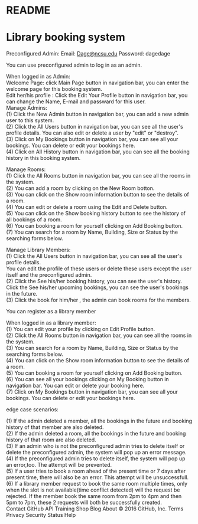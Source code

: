 # README 
# Library booking system

Preconfigured Admin:
Email:   Dage@ncsu.edu
Password: dagedage

You can use preconfigured admin to log in as an admin. 



When logged in as Admin:    
Welcome Page: click Main Page button in navigation bar, you can enter the welcome page for this booking system.    
Edit her/his profile : Click the Edit Your Profile button in navigation bar, you can change the Name, E-mail and passward for this user.   
Manage Admins:      
(1) Click the New Admin button in navigation bar, you can add a new admin user to this system.     
(2) Click the All Users button in navigation bar, you can see all the user's profile details. You can also edit or delete a user by "edit" or "destroy".   
(3) Click on My Bookings button in navigation bar, you can see all your bookings. You can delete or edit your bookings here.   
(4) Click on All History button in navigation bar, you can see all the booking history in this booking system.    
				
				
Manage Rooms:   
(1) Click the All Rooms button in navigation bar, you can see all the rooms in the system.   
(2) You can add a room by clicking on the New Room botton.   
(3) You can click on the Show room information button to see the details of a room.   
(4) You can edit or delete a room using the Edit and Delete button.   
(5) You can click on the Show booking history button to see the history of all bookings of a room.   
(6) You can booking a room for yourself clicking on Add Booking button.   
(7) You can search for a room by Name, Building, Size or Status by the searching forms below.   
			  

			  
Manage Library Members:   
(1) Click the All Users button in navigation bar, you can see all the user's profile details.   
    You can edit the profile of these users or delete these users except the user itself and the preconfigured admin.   
(2) Click the See his/her booking history, you can see the user's history.     
    Click the See his/her upcoming bookings, you can see the user's bookings in the future.   
(3) Click the book for him/her , the admin can book rooms for the members.   
						 
						 

You can register as a library member   

When logged in as a library member:   
(1) You can edit your profile by clicking on Edit Profile button.   
(2) Click the All Rooms button in navigation bar, you can see all the rooms in the system.   
(3) You can search for a room by Name, Building, Size or Status by the searching forms below.   
(4) You can click on the Show room information button to see the details of a room.   
(5) You can booking a room for yourself clicking on Add Booking button.   
(6) You can see all your bookings clicking on My Booking button in navigation bar. You can edit or delete your booking here.   
(7) Click on My Bookings button in navigation bar, you can see all your bookings. You can delete or edit your bookings here.   
									
									
edge case scenarios:   

(1)  If the admin deleted a member, all the bookings in the future and booking history of that member are also deleted.   
(2)  If the admin deleted a room, all the bookings in the future and booking history of that room are also deleted.   
(3)  If an admin who is not the preconfigured admin tries to delete itself or delete the preconfigured admin, the system will pop up an error message.   
(4)  If the preconfigured admin tries to delete itself, the system will pop up an error,too. The attempt will be prevented.   
(5)  If a user tries to book a room ahead of the present time or 7 days after present time, there will also be an error. This attempt will be unsuccessfull.   
(6)  If a library member request to book the same room multiple times, only when the slot is not available(time conflict detected) will the request be rejected. If the member book the same room from 2pm to 4pm and then 5pm to 7pm, these 2 requests will both be successfully created.      
Contact GitHub API Training Shop Blog About
© 2016 GitHub, Inc. Terms Privacy Security Status Help

